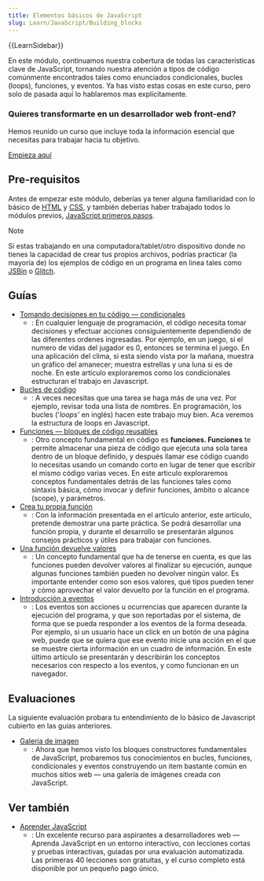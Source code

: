 ```yaml
---
title: Elementos básicos de JavaScript
slug: Learn/JavaScript/Building_blocks
---
```


{{LearnSidebar}}

En este módulo, continuamos nuestra cobertura de todas las características clave de JavaScript, tornando nuestra atención a tipos de código comúnmente encontrados tales como enunciados condicionales, bucles (loops), funciones, y eventos. Ya has visto estas cosas en este curso, pero solo de pasada aquí lo hablaremos mas explícitamente.

### Quieres transformarte en un desarrollador web front-end?

Hemos reunido un curso que incluye toda la información esencial que necesitas para trabajar hacia tu objetivo.

[Empieza aquí](/es/docs/orphaned/Learn/Front-end_web_developer)

## Pre-requisitos

Antes de empezar este módulo, deberías ya tener alguna familiaridad con lo básico de [HTML](/es/docs/Learn/HTML/Introduction_to_HTML) y [CSS](/en-US/docs/Learn/CSS/First_steps), y también deberías haber trabajado todos lo módulos previos, [JavaScript primeros pasos](/es/docs/Learn/JavaScript/First_steps).

> [!NOTE]
> Si estas trabajando en una computadora/tablet/otro dispositivo donde no tienes la capacidad de crear tus propios archivos, podrías practicar (la mayoría de) los ejemplos de código en un programa en linea tales como [JSBin](https://jsbin.com/) o [Glitch](https://glitch.com/).

## Guías

- [Tomando decisiones en tu código — condicionales](/es/docs/Learn/JavaScript/Building_blocks/conditionals)
  - : En cualquier lenguaje de programación, el código necesita tomar decisiones y efectuar acciones consiguientemente dependiendo de las diferentes ordenes ingresadas. Por ejemplo, en un juego, si el numero de vidas del jugador es 0, entonces se termina el juego. En una aplicación del clima, si esta siendo vista por la mañana, muestra un gráfico del amanecer; muestra estrellas y una luna si es de noche. En este artículo exploraremos como los condicionales estructuran el trabajo en Javascript.
- [Bucles de código](/es/docs/Learn/JavaScript/Building_blocks/Looping_code)
  - : A veces necesitas que una tarea se haga más de una vez. Por ejemplo, revisar toda una lista de nombres. En programación, los bucles ('_loops'_ en inglés) hacen este trabajo muy bien. Aca veremos la estructura de loops en Javascript.
- [Funciones — bloques de código reusables](/es/docs/Learn/JavaScript/Building_blocks/Functions)
  - : Otro concepto fundamental en código es **funciones. Funciones** te permite almacenar una pieza de código que ejecuta una sola tarea dentro de un bloque definido, y después llamar ese código cuando lo necesitas usando un comando corto en lugar de tener que escribir el mismo código varias veces. En este articulo exploraremos conceptos fundamentales detrás de las funciones tales como sintaxis básica, cómo invocar y definir funciones, ámbito o alcance (scope), y parámetros.
- [Crea tu propia función](/es/docs/Learn/JavaScript/Building_blocks/Build_your_own_function)
  - : Con la información presentada en el artículo anterior, este artículo, pretende demostrar una parte práctica. Se podrá desarrollar una función propia, y durante el desarrollo se presentarán algunos consejos prácticos y útiles para trabajar con funciones.
- [Una función devuelve valores](/es/docs/Learn/JavaScript/Building_blocks/Return_values)
  - : Un concepto fundamental que ha de tenerse en cuenta, es que las funciones pueden devolver valores al finalizar su ejecución, aunque algunas funciones también pueden no devolver ningún valor. Es importante entender como son esos valores, qué tipos pueden tener y cómo aprovechar el valor devuelto por la función en el programa.
- [Introducción a eventos](/es/docs/Learn/JavaScript/Building_blocks/Events)
  - : Los eventos son acciones u ocurrencias que aparecen durante la ejecución del programa, y que son reportadas por el sistema, de forma que se pueda responder a los eventos de la forma deseada. Por ejemplo, si un usuario hace un click en un botón de una página web, puede que se quiera que ese evento inicie una acción en el que se muestre cierta información en un cuadro de información. En este último artículo se presentarán y describirán los conceptos necesarios con respecto a los eventos, y como funcionan en un navegador.

## Evaluaciones

La siguiente evaluación probara tu entendimiento de lo básico de Javascript cubierto en las guias anteriores.

- [Galeria de imagen](/es/docs/Learn/JavaScript/Building_blocks/Image_gallery)
  - : Ahora que hemos visto los bloques constructores fundamentales de JavaScript, probaremos tus conocimientos en bucles, funciones, condicionales y eventos construyendo un item bastante común en muchos sitios web — una galería de imágenes creada con JavaScript.

## Ver también

- [Aprender JavaScript](https://learnjavascript.online/)
  - : Un excelente recurso para aspirantes a desarrolladores web — Aprenda JavaScript en un entorno interactivo, con lecciones cortas y pruebas interactivas, guiadas por una evaluación automatizada. Las primeras 40 lecciones son gratuitas, y el curso completo está disponible por un pequeño pago único.
